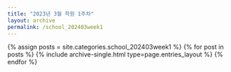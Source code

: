 ```yaml
---
title: "2023년 3월 학원 1주차"
layout: archive
permalink: /school_202403week1
---
```



{% assign posts = site.categories.school_202403week1 %}
{% for post in posts %} {% include archive-single.html type=page.entries_layout %} {% endfor %}